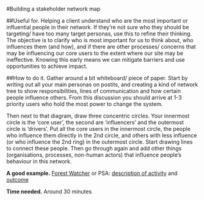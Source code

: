 #Building a stakeholder network map

##Useful for. 
Helping a client understand who are the most important or influential people in their network. If they’re not sure who they should be targeting/ have too many target personas, use this to refine their thinking. The objective is to clarify who is most important for us to think about, who influences them (and how), and if there are other processes/ concerns that may be influencing our core users to the extent where our site may be ineffective. Knowing this early means we can mitigate barriers and use opportunities to achieve impact. 

##How to do it. 
Gather around a bit whiteboard/ piece of paper. Start by writing out all your main personas on postits, and creating a kind of network tree to show responsibilities, lines of communication and how certain people influence others. From this discussion you should arrive at 1-3 priority users who hold the most power to change the system. 

Then next to that diagram, draw three concentric circles. Your innermost circle is the ‘core user’, the second are ‘influencers’ and the outermost circle is ‘drivers’. Put all the core users in the innermost circle, the people who influence them directly in the 2nd circle, and others with less influence (or who influence the 2nd ring) in the outermost circle. Start drawing lines to connect these people. Then go through again and add other things (organisations, processes, non-human actors) that influence people’s behaviour in this network.

**A good example.** [Forest Watcher](https://drive.google.com/file/d/0B9iu7Qcff3aBNHJ3VXBoTmZqaWs/view?usp=sharing) or PSA: [description of activity](https://docs.google.com/document/d/1A_7hgCwA2M679u4fD9BtXgUEDmY28Ep8FLBgCIGwYZ4/edit#heading=h.is84is9cnzlh) and [outcome](https://docs.google.com/document/d/1UnfFvdkdGdEdN1tvgJlHCHJ7KaKMjTYi_LjCt4U0wKI/edit#heading=h.hukv0sc8l0or) 

**Time needed.** Around 30 minutes
